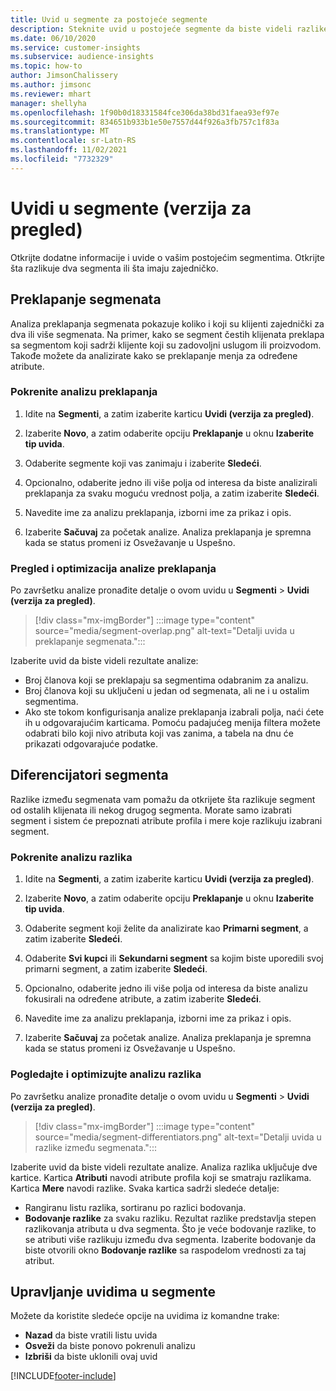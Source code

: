 ```yaml
---
title: Uvid u segmente za postojeće segmente
description: Steknite uvid u postojeće segmente da biste videli razlike i zajedničke karakteristike.
ms.date: 06/10/2020
ms.service: customer-insights
ms.subservice: audience-insights
ms.topic: how-to
author: JimsonChalissery
ms.author: jimsonc
ms.reviewer: mhart
manager: shellyha
ms.openlocfilehash: 1f90b0d18331584fce306da38bd31faea93ef97e
ms.sourcegitcommit: 834651b933b1e50e7557d44f926a3fb757c1f83a
ms.translationtype: MT
ms.contentlocale: sr-Latn-RS
ms.lasthandoff: 11/02/2021
ms.locfileid: "7732329"
---
```

# <a name="segment-insights-preview"></a>Uvidi u segmente (verzija za pregled)

Otkrijte dodatne informacije i uvide o vašim postojećim segmentima. Otkrijte šta razlikuje dva segmenta ili šta imaju zajedničko.

## <a name="segment-overlap"></a>Preklapanje segmenata

Analiza preklapanja segmenata pokazuje koliko i koji su klijenti zajednički za dva ili više segmenata. Na primer, kako se segment čestih klijenata preklapa sa segmentom koji sadrži klijente koji su zadovoljni uslugom ili proizvodom.
Takođe možete da analizirate kako se preklapanje menja za određene atribute.

### <a name="run-an-overlap-analysis"></a>Pokrenite analizu preklapanja

1. Idite na **Segmenti**, a zatim izaberite karticu **Uvidi (verzija za pregled)**.

1. Izaberite **Novo**, a zatim odaberite opciju **Preklapanje** u oknu **Izaberite tip uvida**.

1. Odaberite segmente koji vas zanimaju i izaberite **Sledeći**.

1. Opcionalno, odaberite jedno ili više polja od interesa da biste analizirali preklapanja za svaku moguću vrednost polja, a zatim izaberite **Sledeći**.

1. Navedite ime za analizu preklapanja, izborni ime za prikaz i opis.

1. Izaberite **Sačuvaj** za početak analize. Analiza preklapanja je spremna kada se status promeni iz Osvežavanje u Uspešno.

### <a name="view-and-optimize-an-overlap-analysis"></a>Pregled i optimizacija analize preklapanja

Po završetku analize pronađite detalje o ovom uvidu u **Segmenti** > **Uvidi (verzija za pregled)**.

> [!div class="mx-imgBorder"]
> :::image type="content" source="media/segment-overlap.png" alt-text="Detalji uvida u preklapanje segmenata.":::

Izaberite uvid da biste videli rezultate analize:

- Broj članova koji se preklapaju sa segmentima odabranim za analizu.
- Broj članova koji su uključeni u jedan od segmenata, ali ne i u ostalim segmentima.
- Ako ste tokom konfigurisanja analize preklapanja izabrali polja, naći ćete ih u odgovarajućim karticama. Pomoću padajućeg menija filtera možete odabrati bilo koji nivo atributa koji vas zanima, a tabela na dnu će prikazati odgovarajuće podatke.

## <a name="segment-differentiators"></a>Diferencijatori segmenta

Razlike između segmenata vam pomažu da otkrijete šta razlikuje segment od ostalih klijenata ili nekog drugog segmenta. Morate samo izabrati segment i sistem će prepoznati atribute profila i mere koje razlikuju izabrani segment.

### <a name="run-a-differentiator-analysis"></a>Pokrenite analizu razlika

1. Idite na **Segmenti**, a zatim izaberite karticu **Uvidi (verzija za pregled)**.

1. Izaberite **Novo**, a zatim odaberite opciju **Preklapanje** u oknu **Izaberite tip uvida**.

1. Odaberite segment koji želite da analizirate kao **Primarni segment**, a zatim izaberite **Sledeći**.

1. Odaberite **Svi kupci** ili **Sekundarni segment** sa kojim biste uporedili svoj primarni segment, a zatim izaberite **Sledeći**.

1. Opcionalno, odaberite jedno ili više polja od interesa da biste analizu fokusirali na određene atribute, a zatim izaberite **Sledeći**.

1. Navedite ime za analizu preklapanja, izborni ime za prikaz i opis.

1. Izaberite **Sačuvaj** za početak analize. Analiza preklapanja je spremna kada se status promeni iz Osvežavanje u Uspešno.

### <a name="view-and-optimize-a-differentiators-analysis"></a>Pogledajte i optimizujte analizu razlika

Po završetku analize pronađite detalje o ovom uvidu u **Segmenti** > **Uvidi (verzija za pregled)**.

> [!div class="mx-imgBorder"]
> :::image type="content" source="media/segment-differentiators.png" alt-text="Detalji uvida u razlike između segmenata.":::

Izaberite uvid da biste videli rezultate analize. Analiza razlika uključuje dve kartice. Kartica **Atributi** navodi atribute profila koji se smatraju razlikama. Kartica **Mere** navodi razlike. Svaka kartica sadrži sledeće detalje:

- Rangiranu listu razlika, sortiranu po razlici bodovanja.
- **Bodovanje razlike** za svaku razliku. Rezultat razlike predstavlja stepen razlikovanja atributa u dva segmenta. Što je veće bodovanje razlike, to se atributi više razlikuju između dva segmenta. Izaberite bodovanje da biste otvorili okno **Bodovanje razlike** sa raspodelom vrednosti za taj atribut.

## <a name="manage-segment-insights"></a>Upravljanje uvidima u segmente

Možete da koristite sledeće opcije na uvidima iz komandne trake:

- **Nazad** da biste vratili listu uvida
- **Osveži** da biste ponovo pokrenuli analizu
- **Izbriši** da biste uklonili ovaj uvid


[!INCLUDE[footer-include](../includes/footer-banner.md)]
